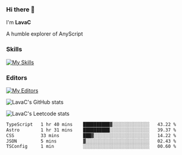 ### Hi there 👋
I'm **LavaC**

A humble explorer of AnyScript

### Skills
[![My Skills](https://skillicons.dev/icons?i=js,ts,vue,nodejs,nuxtjs,astro,solidjs,tailwind)](https://skillicons.dev)

### Editors
[![My Editors](https://skillicons.dev/icons?i=neovim,vscode)](https://skillicons.dev)

![LavaC's GitHub stats](https://github-readme-stats.vercel.app/api?username=LavaCxx&show_icons=true&theme=synthwave)

![LavaC's Leetcode stats](https://leetcard.jacoblin.cool/LavaC?theme=nord&font=Amiko&ext=activity&site=cn)

<!--START_SECTION:waka-->

```txt
TypeScript   1 hr 40 mins    ██████████▓░░░░░░░░░░░░░░   43.22 %
Astro        1 hr 31 mins    ██████████░░░░░░░░░░░░░░░   39.37 %
CSS          33 mins         ███▓░░░░░░░░░░░░░░░░░░░░░   14.22 %
JSON         5 mins          ▓░░░░░░░░░░░░░░░░░░░░░░░░   02.43 %
TSConfig     1 min           ░░░░░░░░░░░░░░░░░░░░░░░░░   00.60 %
```

<!--END_SECTION:waka-->
